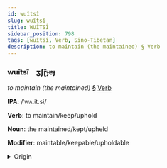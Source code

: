 ```yaml
---
id: wuîtsî
slug: wuîtsî
title: WUÎTSÎ
sidebar_position: 798
tags: [wuîtsî, Verb, Sino-Tibetan]
description: to maintain (the maintained) § Verb
---
```


### wuîtsî&emsp;<span kind="abugida">ʒʃɽ̆ɟɐɟ</span>

*to maintain (the maintained)* **§** [Verb](../../tags/Verb)

**IPA**: /ˈwʌ.it.si/

**Verb**: to maintain/keep/uphold

**Noun**: the maintained/kept/upheld

**Modifier**: maintable/keepable/upholdable

<details>
    <summary>Origin</summary>
    Cantonese 維持 wai4 ci4 /wɐi̯.tsʰiː/<br/>
    <em>Sino-Tibetan Language Family</em>
</details>